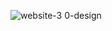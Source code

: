 ![website-3 0-design](https://user-images.githubusercontent.com/20781177/126429903-2a35bd46-c8b8-4d4b-a727-4179a6195f30.png)



